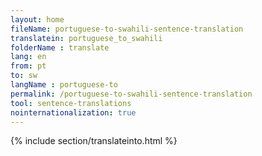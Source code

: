 ```yaml
---
layout: home
fileName: portuguese-to-swahili-sentence-translation
translatein: portuguese_to_swahili
folderName : translate
lang: en
from: pt
to: sw
langName : portuguese-to
permalink: /portuguese-to-swahili-sentence-translation
tool: sentence-translations
nointernationalization: true
---
```

{% include section/translateinto.html %}
